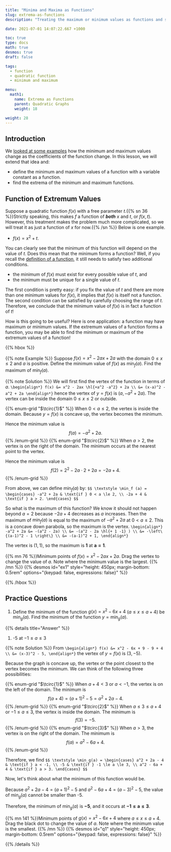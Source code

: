 ```yaml
---
title: "Minima and Maxima as Functions"
slug: extrema-as-functions
description: "Treating the maximum or minimum values as functions and solving problems."

date: 2021-07-01 14:07:22.667 +1000

toc: true
type: docs
math: true
desmos: true
draft: false

tags:
  - function
  - quadratic function
  - minimum and maximum

menu:
  math1:
    name: Extrema as Functions
    parent: Quadratic Graphs
    weight: 18

weight: 28
---
```


## Introduction

We [looked at some examples](../extrema-2/#varying-coefficients) how the minimum and maximum values change as the coefficients of the function change. In this lesson, we will extend that idea and:
- define the minimum and maximum values of a function with a variable constant as a function.
- find the extrema of the minimum and maximum functions.

## Function of Extremum Values

Suppose a quadratic function $f(x)$ with a free parameter $t$.{{% sn 36 %}}Strictly speaking, this makes $f$ a function of ***both*** $x$ and $t$, or $f(x, t)$. However, this treatment makes the problem much more complicated, so we will treat it as just a function of $x$ for now.{{% /sn %}} Below is one example.

- $f(x) = x^2 + t.$

You can clearly see that the minimum of this function will depend on the value of $t$. Does this mean that the minimum forms a function? Well, if you recall the [definition of a function](../../functions-and-graphs/introduction/#functions), it still needs to satisfy two additional conditions.

- the minimum of $f(x)$ must exist for every possible value of $t$, and
- the minimum must be unique for a single value of $t$.

The first condition is pretty easy: if you fix the value of $t$ and there are more than one minimum values for $f(x)$, it implies that $f(x)$ is itself not a function. The second condition can be satisfied by carefully choosing the range of $t$. Therefore, we conclude that the minimum value of $f(x)$ is in fact a function of $t$!

How is this going to be useful? Here is one application: a function may have maximum or minimum values. If the extremum values of a function forms a function, you may be able to find the minimum or maximum of the extremum values of a function!

{{% hbox %}}

{{% note Example %}} Suppose $f(x) = x^2 - 2ax + 2a$ with the domain $0\le x \le 2$ and $a$ is positive. Define the minimum value of $f(x)$ as $\min_f (a).$ Find the maximum of $\min_f (a).$

{{% note Solution %}} We will first find the vertex of the function in terms of $a$.
`\begin{align*}
  f(x) &= x^2 - 2ax \hl{+a^2 -a^2} + 2a \\
  &= (x-a)^2 - a^2 + 2a
\end{align*}`
hence the vertex of $y=f(x)$ is $(a, -a^2+2a).$ The vertex can be inside the domain $0\le x \le 2$ or outside.

{{% enum-grid "$\tcirc{1}$" %}}
When $0< a \le 2,$ the vertex is inside the domain. Because $y=f(x)$ is concave up, the vertex becomes the minimum.

Hence the minimum value is $$f(a) = -a^2 + 2a.$$
{{% /enum-grid %}}
{{% enum-grid "$\tcirc{2}$" %}}
When $a > 2,$ the vertex is on the right of the domain. The minimum occurs at the nearest point to the vertex.

Hence the minimum value is $$f(2) = 2^2 - 2a\cdot 2 + 2a = -2a + 4.$$
{{% /enum-grid %}}

From above, we can define $\min_f (a)$ by:
`$$ \textstyle \min_f (a) = \begin{cases} -a^2 + 2a & \text{if } 0 < a \le 2, \\ -2a + 4 & \text{if } a > 2. \end{cases} $$`

So what is the maximum of this function? We know it should not happen beyond $a=2$ because $-2a+4$ decreases as $a$ increases. Then the maximum of $\min_f(a)$ is equal to the maximum of $-a^2 + 2a$ at $0 < a \le 2.$ This is a concave down parabola, so the maximum is the vertex.
`\begin{align*}
  -a^2 + 2a &= -(a^2 - 2a) \\
  &= -(a^2 - 2a \hl{+ 1 -1} ) \\
  &= -\left\{(a-1)^2 - 1 \right\} \\
  &= -(a-1)^2 + 1,
\end{align*}`

The vertex is $(1,1),$ so the maximum is $\boldsymbol{ 1 }$ at $\boldsymbol{ a=1 }.$

{{% mn 76 %}}Minimum points of $f(x) = x^2 - 2ax + 2a$. Drag the vertex to change the value of $a$. Note where the minimum value is the largest. {{% /mn %}}
{{% desmos id="ex1" style="height: 450px; margin-bottom: 0.5rem" options="{keypad: false, expressions: false}" %}}
<script>
  calc_ex1.setMathBounds({
    left: -2,
    right: 8,
    bottom: -6,
    top: 5
  });
  let min_coords = minLoc(2);
  calc_ex1.setExpressions([
    { id: 'slider', latex: 'a=2', sliderBounds: {min:0, max: 3.5, step: 0.05} },
    { id: 'dom', latex: "0 \\le x \\le 2",  color: "blue", lineWidth: 2, lineOpacity: 0.5, fillOpacity: 0.1},
    { id: 'f', latex: "y=x^2 - 2ax + 2a", color: "black", lineStyle: Desmos.Styles.DASHED},
    { id: 'f2', latex: "y=x^2 - 2ax + 2a \\{ 0 \\le x \\le 2 \\}", color: "black", lineWidth: 3.5},
    { id: 'ver', latex: "(a, -a^2+2a)", color: 'black', showLabel: true, label:"a = 2", labelSize: Desmos.LabelSizes.LARGE},
    { id: 'min', latex: min_coords, color: 'green', pointSize: 15, showLabel: true, label:"Min", labelSize: Desmos.LabelSizes.LARGE }
  ]);
  let ex1_slider = calc_ex1.HelperExpression({ latex: 'a' });
  ex1_slider.observe('numericValue', function() {
      min_coords = minLoc(ex1_slider.numericValue);
      calc_ex1.setExpressions([
        { id: 'min', latex: min_coords, label: `Min = ${min_coords}`},
        { latex: min_coords, color: 'green', pointOpacity: 0.3 },
        { id: 'ver', label: `a = ${ex1_slider.numericValue}`}
      ]);
    });
  function minLoc(a) {
    if (a < 2) {
      return `(${a}, ${(-1*a**2 + 2*a).toFixed(2)})`;
    } else {
      return`(2, ${(-2*a + 4).toFixed(2)})`;
    }
  }
</script>

{{% /hbox %}}


## Practice Questions

1. Define the minimum of the function $g(x) = x^2 - 6x + 4$ $(a \le x \le a+4)$ be $\min_g(a).$ Find the minimum of the function $y = \min_g(a).$

{{% details title="Answer" %}}

1. -5 at $-1 \le a \le 3$

{{% note Solution %}} From
`\begin{align*}
  f(x) &= x^2 - 6x + 9 - 9 + 4 \\
  &= (x-3)^2 - 5,
\end{align*}`
the vertex of $y=f(x)$ is $(3, -5).$

Because the graph is concave up, the vertex or the point closest to the vertex becomes the minimum. We can think of the following three possibilities:

{{% enum-grid "$\tcirc{1}$" %}}
When $a+4<3$ or $a<-1$, the vertex is on the left of the domain. The minimum is $$ f(a+4) = (a+1)^2 - 5 = a^2 + 2a - 4. $$
{{% /enum-grid %}}
{{% enum-grid "$\tcirc{2}$" %}}
When $a \le 3 \le a+4$ or $-1 \le a \le 3$, the vertex is inside the domain. The minimum is $$ f(3) = -5. $$
{{% /enum-grid %}}
{{% enum-grid "$\tcirc{3}$" %}}
When $a > 3$, the vertex is on the right of the domain. The minimum is $$ f(a) = a^2 - 6a + 4. $$
{{% /enum-grid %}}

Therefore, we find
`$$ \textstyle \min_g(a) = \begin{cases} a^2 + 2a - 4 & \text{if } a < -1, \\ -5 & \text{if } -1 \le a \le 3, \\ a^2 - 6a + 4 & \text{if } a > 3. \end{cases} $$`

Now, let's think about what the minimum of this function would be.

Because $a^2 + 2a - 4 = (a+1)^2 - 5$ and $a^2 - 6a + 4 = (a-3)^2 - 5,$ the value of $\min_g(a)$ cannot be smaller than -5. 

Therefore, the minimum of $\min_g(a)$ is $\boldsymbol{ -5 },$ and it occurs at $\boldsymbol{ -1 \le a \le 3 }.$

{{% mn 141 %}}Minimum points of $g(x) = x^2 - 6x + 4$ where $a \le x \le a+4$. Drag the black dot to change the value of $a$. Note where the minimum value is the smallest. {{% /mn %}}
{{% desmos id="q1" style="height: 450px; margin-bottom: 0.5rem" options="{keypad: false, expressions: false}" %}}
<script>
  calc_q1.setMathBounds({
    left: -5,
    right: 11,
    bottom: -6,
    top: 10
  });
  let min_coords2 = minLoc2(2);
  calc_q1.setExpressions([
    { id: 'slider', latex: 'a=0', sliderBounds: {min:-4, max: 6, step: 0.1} },
    { id: 'dom', latex: "a \\le x \\le a+4",  color: "blue", lineWidth: 2, lineOpacity: 0.5, fillOpacity: 0.1},
    { id: 'f', latex: "y=x^2 - 6x + 4", color: "black", lineStyle: Desmos.Styles.DASHED},
    { id: 'f2', latex: "y=x^2 - 6x + 4 \\{ a \\le x \\le a+4 \\}", color: "black", lineWidth: 3.5},
    { id: 'dom-start', latex: "(a, 0)", color: 'black', showLabel: true, label:"a = 0", labelSize: Desmos.LabelSizes.LARGE},
    { id: 'min', latex: min_coords2, color: 'green', pointSize: 15, showLabel: true, label:"Min", labelSize: Desmos.LabelSizes.LARGE }
  ]);
  let ex2_slider = calc_q1.HelperExpression({ latex: 'a' });
  let prev_coords2 = min_coords2;
  ex2_slider.observe('numericValue', function() {
      min_coords2 = minLoc2(ex2_slider.numericValue);
      console.log([min_coords2, prev_coords2]);
      calc_q1.setExpressions([
        { id: 'min', latex: min_coords2, label: `Min = ${min_coords2}`},
        { id: 'dom-start', label: `a = ${ex2_slider.numericValue}`}
      ]);
      if (min_coords2 != prev_coords2) {
        calc_q1.setExpression(
          { latex: min_coords2, color: 'green', pointOpacity: 0.3 },
        );
        prev_coords2 = min_coords2;
      }
    });
  function minLoc2(a) {
    if (a < -1) {
      return `(${(a+4).toFixed(1)}, ${(a**2 + 2*a - 4).toFixed(2)})`;
    } else if (a <= 3) {
      return "(3, -5)";
    } else {
      return `(${a}, ${(a**2 - 6*a + 4).toFixed(2)})`;
    }
  }
</script>

{{% /details %}}
